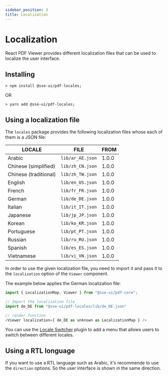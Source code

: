 ```yaml
---
sidebar_position: 3
title: Localization
---
```


# Localization

React PDF Viewer provides different localization files that can be used to localize the user interface.

## Installing

```
> npm install @sse-ui/pdf-locales;
```

OR

```
> yarn add @sse-ui/pdf-locales;
```

## Using a localization file

The `locales` package provides the following localization files whose each of them is a JSON file:

| LOCALE                | FILE             | FROM  |
| --------------------- | ---------------- | ----- |
| Arabic                | `lib/ar_AE.json` | 1.0.0 |
| Chinese (simplified)  | `lib/zh_CN.json` | 1.0.0 |
| Chinese (traditional) | `lib/zh_TW.json` | 1.0.0 |
| English               | `lib/en_US.json` | 1.0.0 |
| French                | `lib/fr_FR.json` | 1.0.0 |
| German                | `lib/de_DE.json` | 1.0.0 |
| Italian               | `lib/it_IT.json` | 1.0.0 |
| Japanese              | `lib/jp_JP.json` | 1.0.0 |
| Korean                | `lib/ko_KR.json` | 1.0.0 |
| Portuguese            | `lib/pt_PT.json` | 1.0.0 |
| Russian               | `lib/ru_RU.json` | 1.0.0 |
| Spanish               | `lib/es_ES.json` | 1.0.0 |
| Vietnamese            | `lib/vi_VN.json` | 1.0.0 |

In order to use the given localization file, you need to import it and pass it to the `localization` option of the `Viewer` component.

The example below applies the German localization file:

```js
import { LocalizationMap, Viewer } from "@sse-ui/pdf-core";

// Import the localization file
import de_DE from "@sse-ui/pdf-locales/lib/de_DE.json"

// render function
<Viewer localization={ de_DE as unknown as LocalizationMap } />
```

You can use the [Locale Switcher](/docs/ui/sse-pdf-viewer/plugin/locale-switcher.md) plugin to add a menu that allows users to switch between different locales.

## Using a RTL longuage

If you want to use a RTL language such as Arabic, it's recommende to use the `direction` options. So the user interface is shown in the same direction.